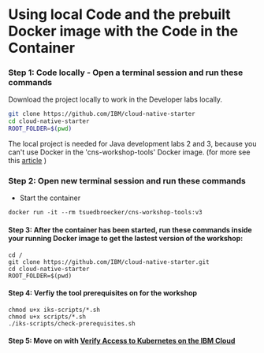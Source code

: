 # Using local Code and the prebuilt Docker image with the Code in the Container 

### Step 1: Code locally - Open a terminal session and run these commands

Download the project locally to work in the Developer labs locally.

```sh
git clone https://github.com/IBM/cloud-native-starter
cd cloud-native-starter
ROOT_FOLDER=$(pwd)
```

The local project is needed for Java development labs 2 and 3, because you can't use Docker in the 'cns-workshop-tools' Docker image. (for more see this [article](https://suedbroecker.net/2019/08/27/definition-of-a-dockerfile-to-use-bash-scripts-on-a-windows-10-machine-for-our-cloud-native-starter-workshop/) )

### Step 2: Open new terminal session and run these commands

* Start the container

```
docker run -it --rm tsuedbroecker/cns-workshop-tools:v3
```

#### Step 3: After the container has been started, run these commands inside your running Docker image to get the lastest version of the workshop:

```
cd /
git clone https://github.com/IBM/cloud-native-starter.git
cd cloud-native-starter
ROOT_FOLDER=$(pwd)
```

#### Step 4: Verfiy the tool prerequisites on for the workshop

```
chmod u+x iks-scripts/*.sh
chmod u+x scripts/*.sh
./iks-scripts/check-prerequisites.sh
```

#### Step 5: Move on with [Verify Access to Kubernetes on the IBM Cloud](./1-prereqs.md#verify-access-to-kubernetes-on-the-ibm-cloud)

